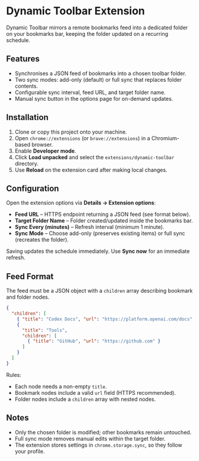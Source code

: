 # Dynamic Toolbar Extension

Dynamic Toolbar mirrors a remote bookmarks feed into a dedicated folder on your bookmarks bar, keeping the folder updated on a recurring schedule.

## Features
- Synchronises a JSON feed of bookmarks into a chosen toolbar folder.
- Two sync modes: add-only (default) or full sync that replaces folder contents.
- Configurable sync interval, feed URL, and target folder name.
- Manual sync button in the options page for on-demand updates.

## Installation
1. Clone or copy this project onto your machine.
2. Open `chrome://extensions` (or `brave://extensions`) in a Chromium-based browser.
3. Enable **Developer mode**.
4. Click **Load unpacked** and select the `extensions/dynamic-toolbar` directory.
5. Use **Reload** on the extension card after making local changes.

## Configuration
Open the extension options via **Details → Extension options**:
- **Feed URL** – HTTPS endpoint returning a JSON feed (see format below).
- **Target Folder Name** – Folder created/updated inside the bookmarks bar.
- **Sync Every (minutes)** – Refresh interval (minimum 1 minute).
- **Sync Mode** – Choose add-only (preserves existing items) or full sync (recreates the folder).

Saving updates the schedule immediately. Use **Sync now** for an immediate refresh.

## Feed Format
The feed must be a JSON object with a `children` array describing bookmark and folder nodes.

```json
{
  "children": [
    { "title": "Codex Docs", "url": "https://platform.openai.com/docs" },
    {
      "title": "Tools",
      "children": [
        { "title": "GitHub", "url": "https://github.com" }
      ]
    }
  ]
}
```

Rules:
- Each node needs a non-empty `title`.
- Bookmark nodes include a valid `url` field (HTTPS recommended).
- Folder nodes include a `children` array with nested nodes.

## Notes
- Only the chosen folder is modified; other bookmarks remain untouched.
- Full sync mode removes manual edits within the target folder.
- The extension stores settings in `chrome.storage.sync`, so they follow your profile.
